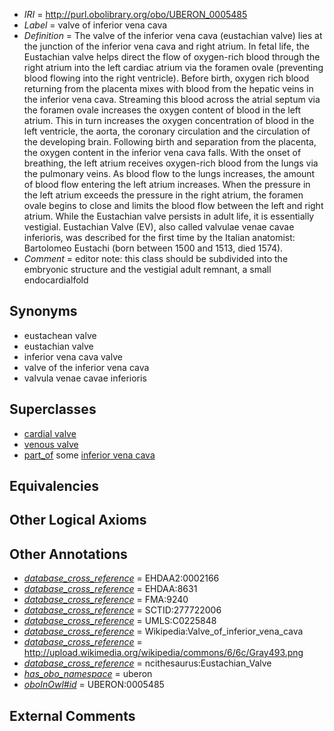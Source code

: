  * *IRI* = http://purl.obolibrary.org/obo/UBERON_0005485
 * *Label* = valve of inferior vena cava
 * *Definition* = The valve of the inferior vena cava (eustachian valve) lies at the junction of the inferior vena cava and right atrium. In fetal life, the Eustachian valve helps direct the flow of oxygen-rich blood through the right atrium into the left cardiac atrium via the foramen ovale (preventing blood flowing into the right ventricle). Before birth, oxygen rich blood returning from the placenta mixes with blood from the hepatic veins in the inferior vena cava. Streaming this blood across the atrial septum via the foramen ovale increases the oxygen content of blood in the left atrium. This in turn increases the oxygen concentration of blood in the left ventricle, the aorta, the coronary circulation and the circulation of the developing brain. Following birth and separation from the placenta, the oxygen content in the inferior vena cava falls. With the onset of breathing, the left atrium receives oxygen-rich blood from the lungs via the pulmonary veins. As blood flow to the lungs increases, the amount of blood flow entering the left atrium increases. When the pressure in the left atrium exceeds the pressure in the right atrium, the foramen ovale begins to close and limits the blood flow between the left and right atrium. While the Eustachian valve persists in adult life, it is essentially vestigial. Eustachian Valve (EV), also called valvulae venae cavae inferioris, was described for the first time by the Italian anatomist: Bartolomeo Eustachi (born between 1500 and 1513, died 1574).
 * *Comment* = editor note: this class should be subdivided into the embryonic structure and the vestigial adult remnant, a small endocardialfold

## Synonyms

 * eustachean valve
 * eustachian valve
 * inferior vena cava valve
 * valve of the inferior vena cava
 * valvula venae cavae inferioris

## Superclasses

 * [cardial valve](../../UBERON/46/UBERON_0000946.md)
 * [venous valve](../../UBERON/75/UBERON_0006675.md)
 * [part_of](../../BFO/50/BFO_0000050.md) some [inferior vena cava](../../UBERON/72/UBERON_0001072.md)

## Equivalencies


## Other Logical Axioms


## Other Annotations

 * *[database_cross_reference](../../ef/oboInOwl#hasDbXref.md)* = EHDAA2:0002166
 * *[database_cross_reference](../../ef/oboInOwl#hasDbXref.md)* = EHDAA:8631
 * *[database_cross_reference](../../ef/oboInOwl#hasDbXref.md)* = FMA:9240
 * *[database_cross_reference](../../ef/oboInOwl#hasDbXref.md)* = SCTID:277722006
 * *[database_cross_reference](../../ef/oboInOwl#hasDbXref.md)* = UMLS:C0225848
 * *[database_cross_reference](../../ef/oboInOwl#hasDbXref.md)* = Wikipedia:Valve_of_inferior_vena_cava
 * *[database_cross_reference](../../ef/oboInOwl#hasDbXref.md)* = http://upload.wikimedia.org/wikipedia/commons/6/6c/Gray493.png
 * *[database_cross_reference](../../ef/oboInOwl#hasDbXref.md)* = ncithesaurus:Eustachian_Valve
 * *[has_obo_namespace](../../ce/oboInOwl#hasOBONamespace.md)* = uberon
 * *[oboInOwl#id](../../id/oboInOwl#id.md)* = UBERON:0005485

## External Comments

